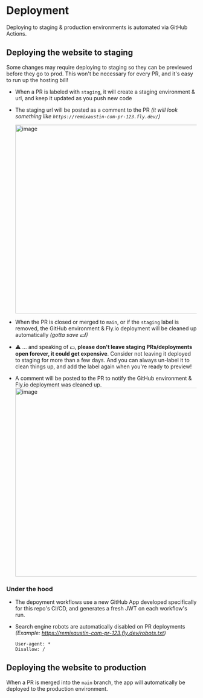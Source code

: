 # Deployment

Deploying to staging & production environments is automated via GitHub Actions.

## Deploying the website to staging

Some changes may require deploying to staging so they can be previewed before they go to prod. This won't be necessary for every PR, and it's easy to run up the hosting bill!

- When a PR is labeled with `staging`, it will create a staging environment & url, and keep it updated as you push new code
- The staging url will be posted as a comment to the PR _(it will look something like `https://remixaustin-com-pr-123.fly.dev/`)_

    <img width="500" alt="image" src="https://user-images.githubusercontent.com/707463/212535337-9d906636-cc9b-41b4-991c-63ca9688df52.png">

- When the PR is closed or merged to `main`, or if the `staging` label is removed, the GitHub environment & Fly.io deployment will be cleaned up automatically _(gotta save 💵!)_

- ⚠️ ... and speaking of 💵, **please don't leave staging PRs/deployments open forever, it could get expensive**. Consider not leaving it deployed to staging for more than a few days. And you can always un-label it to clean things up, and add the label again when you're ready to preview!

- A comment will be posted to the PR to notify the GitHub environment & Fly.io deployment was cleaned up.
  <img width="500" alt="image" src="https://user-images.githubusercontent.com/707463/212535476-3e50ad10-48e1-48b0-ab3d-408d914e592c.png">

### Under the hood

- The depoyment workflows use a new GitHub App developed specifically for this repo's CI/CD, and generates a fresh JWT on each workflow's run.
- Search engine robots are automatically disabled on PR deployments _(Example: https://remixaustin-com-pr-123.fly.dev/robots.txt)_

  ```
  User-agent: *
  Disallow: /
  ```

## Deploying the website to production

When a PR is merged into the `main` branch, the app will automatically be deployed to the production environment.
